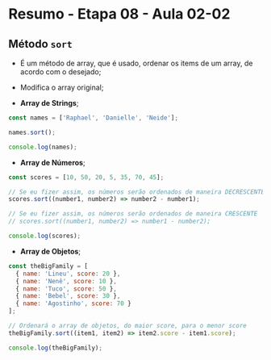 # Resumo - Etapa 08 - Aula 02-02

## Método ``sort``

- É um método de array, que é usado, ordenar os items de um array, de acordo com o desejado;

- Modifica o array original;

- **Array de Strings**;

~~~javascript
const names = ['Raphael', 'Danielle', 'Neide'];

names.sort();

console.log(names);
~~~

- **Array de Números**;

~~~javascript
const scores = [10, 50, 20, 5, 35, 70, 45];

// Se eu fizer assim, os números serão ordenados de maneira DECRESCENTE
scores.sort((number1, number2) => number2 - number1);

// Se eu fizer assim, os números serão ordenados de maneira CRESCENTE
// scores.sort((number1, number2) => number1 - number2);

console.log(scores);
~~~

- **Array de Objetos**;

~~~javascript
const theBigFamily = [
  { name: 'Lineu', score: 20 },
  { name: 'Nenê', score: 10 },
  { name: 'Tuco', score: 50 },
  { name: 'Bebel', score: 30 },
  { name: 'Agostinho', score: 70 }
];

// Ordenará o array de objetos, do maior score, para o menor score
theBigFamily.sort((item1, item2) => item2.score - item1.score);

console.log(theBigFamily);
~~~
